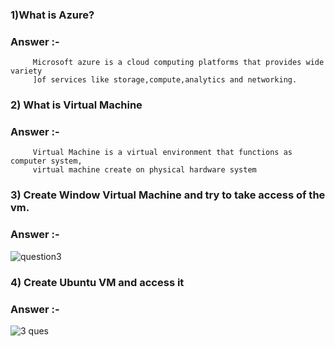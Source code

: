 ### 1)What is Azure?
### Answer :-
         Microsoft azure is a cloud computing platforms that provides wide variety
         ]of services like storage,compute,analytics and networking.

### 2) What is Virtual Machine
### Answer :- 
         Virtual Machine is a virtual environment that functions as computer system,
         virtual machine create on physical hardware system 

### 3) Create Window Virtual Machine and try to take access of the vm.
### Answer :-
 ![question3](https://github.com/Nehabisen21/Azure-Zero-to-Hero/assets/121790545/6d9c22b4-fc52-4ca4-b1b6-4e2724b7f51e)

 ### 4) Create Ubuntu VM and access it
 ### Answer :-  
![3 ques](https://github.com/Nehabisen21/Azure-Zero-to-Hero/assets/121790545/3a7838a1-6a4e-4c24-a235-4e7c9c448825)
